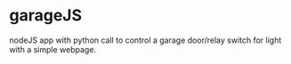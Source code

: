 # garageJS
nodeJS app with python call to control a garage door/relay switch for light with a simple webpage.
